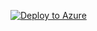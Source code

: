 [![Deploy to Azure](http://azuredeploy.net/deploybutton.png)](https://portal.azure.com/#create/Microsoft.Template/uri/https%3A%2F%2Fraw.githubusercontent.com%2Ffedericopalma%2FUbuntuJmeter%2Fv1%2FAzureDeploy.json)